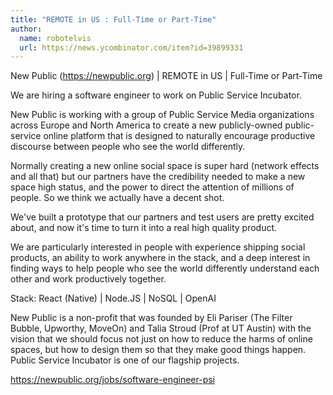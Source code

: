 ```yaml
---
title: "REMOTE in US : Full-Time or Part-Time"
author:
  name: robotelvis
  url: https://news.ycombinator.com/item?id=39899331
---
```

New Public (<a href="https:&#x2F;&#x2F;newpublic.org" rel="nofollow">https:&#x2F;&#x2F;newpublic.org</a>) | REMOTE in US | Full-Time or Part-Time

We are hiring a software engineer to work on Public Service Incubator.

New Public is working with a group of Public Service Media organizations across Europe and North America to create a new publicly-owned public-service online platform that is designed to naturally encourage productive discourse between people who see the world differently.

Normally creating a new online social space is super hard (network effects and all that) but our partners have the credibility needed to make a new space high status, and the power to direct the attention of millions of people. So we think we actually have a decent shot.

We&#x27;ve built a prototype that our partners and test users are pretty excited about, and now it&#x27;s time to turn it into a real high quality product.

We are particularly interested in people with experience shipping social products, an ability to work anywhere in the stack, and a deep interest in finding ways to help people who see the world differently understand each other and work productively together.

Stack: React (Native) | Node.JS | NoSQL | OpenAI

New Public is a non-profit that was founded by Eli Pariser (The Filter Bubble, Upworthy, MoveOn) and Talia Stroud (Prof at UT Austin) with the vision that we should focus not just on how to reduce the harms of online spaces, but how to design them so that they make good things happen. Public Service Incubator is one of our flagship projects.

<a href="https:&#x2F;&#x2F;newpublic.org&#x2F;jobs&#x2F;software-engineer-psi" rel="nofollow">https:&#x2F;&#x2F;newpublic.org&#x2F;jobs&#x2F;software-engineer-psi</a>
